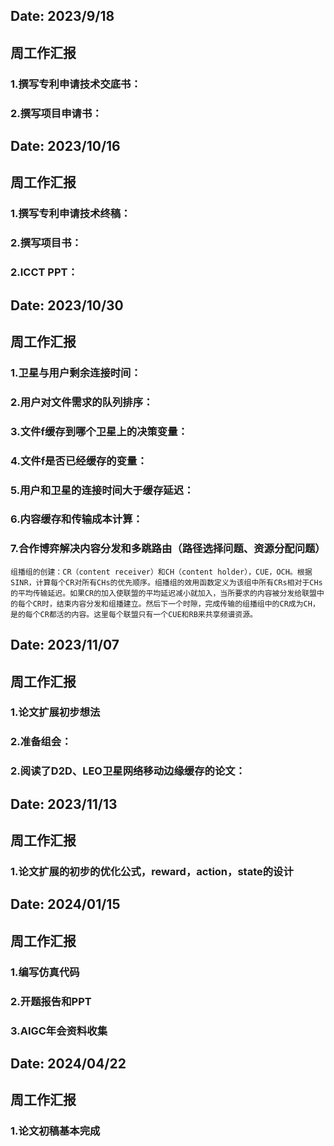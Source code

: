 ## Date: 2023/9/18
## 周工作汇报
### 1.撰写专利申请技术交底书：
### 2.撰写项目申请书：

## Date: 2023/10/16
## 周工作汇报
### 1.撰写专利申请技术终稿：
### 2.撰写项目书：
### 2.ICCT PPT：

## Date: 2023/10/30
## 周工作汇报
### 1.卫星与用户剩余连接时间：
### 2.用户对文件需求的队列排序：
### 3.文件f缓存到哪个卫星上的决策变量：
### 4.文件f是否已经缓存的变量：
### 5.用户和卫星的连接时间大于缓存延迟：
### 6.内容缓存和传输成本计算：
### 7.合作博弈解决内容分发和多跳路由（路径选择问题、资源分配问题）
    组播组的创建：CR（content receiver）和CH（content holder），CUE，OCH。根据SINR，计算每个CR对所有CHs的优先顺序。组播组的效用函数定义为该组中所有CRs相对于CHs的平均传输延迟。如果CR的加入使联盟的平均延迟减小就加入，当所要求的内容被分发给联盟中的每个CR时，结束内容分发和组播建立。然后下一个时隙，完成传输的组播组中的CR成为CH，是的每个CR都活的内容。这里每个联盟只有一个CUE和RB来共享频谱资源。

## Date: 2023/11/07
## 周工作汇报
### 1.论文扩展初步想法
### 2.准备组会：
### 2.阅读了D2D、LEO卫星网络移动边缘缓存的论文：


## Date: 2023/11/13
## 周工作汇报
### 1.论文扩展的初步的优化公式，reward，action，state的设计

## Date: 2024/01/15
## 周工作汇报
### 1.编写仿真代码
### 2.开题报告和PPT
### 3.AIGC年会资料收集

## Date: 2024/04/22
## 周工作汇报
### 1.论文初稿基本完成
